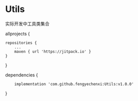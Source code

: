 # Utils
实际开发中工具类集合

allprojects {

    repositories {
        ...
        maven { url 'https://jitpack.io' }
    }
}

dependencies {

        implementation 'com.github.fengyechenxi:Utils:v1.0.0'
}

